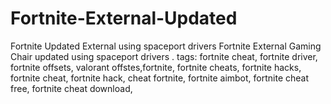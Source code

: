 # Fortnite-External-Updated
Fortnite Updated External using spaceport drivers  Fortnite External Gaming Chair updated using spaceport drivers . tags: fortnite cheat, fortnite driver, fortnite offsets, valorant offstes,fortnite, fortnite cheats, fortnite hacks, fortnite cheat, fortnite hack, cheat fortnite, fortnite aimbot, fortnite cheat free, fortnite cheat download,
